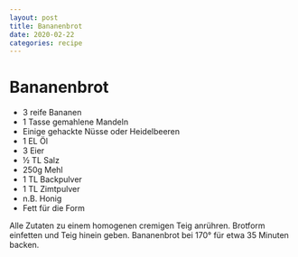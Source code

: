 ```yaml
---
layout: post
title: Bananenbrot
date: 2020-02-22
categories: recipe
---
```

# Bananenbrot

- 3 reife Bananen
- 1 Tasse gemahlene Mandeln
- Einige gehackte Nüsse oder Heidelbeeren
- 1 EL Öl
- 3 Eier
- ½ TL Salz
- 250g Mehl
- 1 TL Backpulver
- 1 TL Zimtpulver
- n.B. Honig
- Fett für die Form

Alle Zutaten zu einem homogenen cremigen Teig anrühren.
Brotform einfetten und Teig hinein geben.
Bananenbrot bei 170° für etwa 35 Minuten backen.
